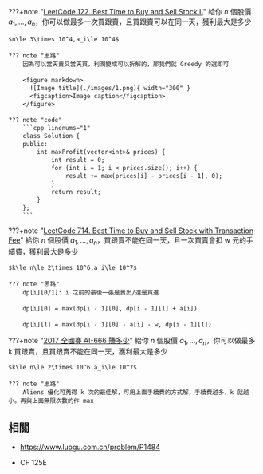 ???+note "[LeetCode 122. Best Time to Buy and Sell Stock II](https://leetcode.com/problems/best-time-to-buy-and-sell-stock-ii/)"
	給你 $n$ 個股價 $a_1,\ldots ,a_n$，你可以做最多一次買跟賣，且買跟賣可以在同一天，獲利最大是多少
	
	$n\le 3\times 10^4,a_i\le 10^4$
	
	??? note "思路"
		因為可以當天賣又當天買，利潤變成可以拆解的，那我們就 Greedy 的選即可
	
		<figure markdown>
	      ![Image title](./images/1.png){ width="300" }
	      <figcaption>Image caption</figcaption>
	    </figure>
	    
	??? note "code"
		```cpp linenums="1"
		class Solution {
	    public:
	        int maxProfit(vector<int>& prices) {
	            int result = 0;
	            for (int i = 1; i < prices.size(); i++) {
	                result += max(prices[i] - prices[i - 1], 0);
	            }
	            return result;
	        }
	    };
		```

???+note "[LeetCode 714. Best Time to Buy and Sell Stock with Transaction Fee](https://leetcode.com/problems/best-time-to-buy-and-sell-stock-with-transaction-fee/)"
	給你 $n$ 個股價 $a_1,\ldots ,a_n$，買跟賣不能在同一天，且一次買賣會扣 w 元的手續費，獲利最大是多少
	
	$k\le n\le 2\times 10^6,a_i\le 10^7$
	
	??? note "思路"
		dp[i][0/1]: i 之前的最後一張是賣出/還是買進
	
		dp[i][0] = max(dp[i - 1][0], dp[i - 1][1] + a[i])
		
		dp[i][1] = max(dp[i - 1][0] - a[i] - w, dp[i - 1][1])

???+note "[2017 全國賽 AI-666 賺多少](https://tioj.ck.tp.edu.tw/problems/2039)"
	給你 $n$ 個股價 $a_1,\ldots ,a_n$，你可以做最多 k 買跟賣，且買跟賣不能在同一天，獲利最大是多少
	
	$k\le n\le 2\times 10^6,a_i\le 10^7$
	
	??? note "思路"
		Aliens 優化可蒐得 k 次的最佳解，可用上面手續費的方式解，手續費越多，k 就越小。再與上面無限次數的作 max
	
## 相關

- <https://www.luogu.com.cn/problem/P1484>

- CF 125E

	